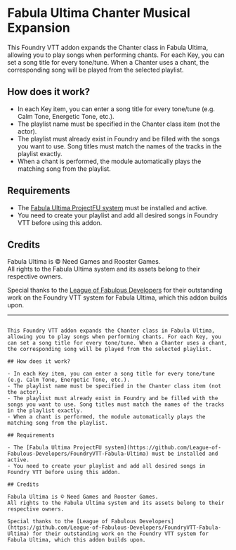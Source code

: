 # Fabula Ultima Chanter Musical Expansion

This Foundry VTT addon expands the Chanter class in Fabula Ultima, allowing you to play songs when performing chants. For each Key, you can set a song title for every tone/tune. When a Chanter uses a chant, the corresponding song will be played from the selected playlist.

## How does it work?

- In each Key item, you can enter a song title for every tone/tune (e.g. Calm Tone, Energetic Tone, etc.).
- The playlist name must be specified in the Chanter class item (not the actor).
- The playlist must already exist in Foundry and be filled with the songs you want to use. Song titles must match the names of the tracks in the playlist exactly.
- When a chant is performed, the module automatically plays the matching song from the playlist.

## Requirements

- The [Fabula Ultima ProjectFU system](https://github.com/League-of-Fabulous-Developers/FoundryVTT-Fabula-Ultima) must be installed and active.
- You need to create your playlist and add all desired songs in Foundry VTT before using this addon.

## Credits

Fabula Ultima is © Need Games and Rooster Games.  
All rights to the Fabula Ultima system and its assets belong to their respective owners.

Special thanks to the [League of Fabulous Developers](https://github.com/League-of-Fabulous-Developers/FoundryVTT-Fabula-Ultima) for their outstanding work on the Foundry VTT system for Fabula Ultima, which this addon builds upon.

---

```# Fabula Ultima Chanter Musical Expansion

This Foundry VTT addon expands the Chanter class in Fabula Ultima, allowing you to play songs when performing chants. For each Key, you can set a song title for every tone/tune. When a Chanter uses a chant, the corresponding song will be played from the selected playlist.

## How does it work?

- In each Key item, you can enter a song title for every tone/tune (e.g. Calm Tone, Energetic Tone, etc.).
- The playlist name must be specified in the Chanter class item (not the actor).
- The playlist must already exist in Foundry and be filled with the songs you want to use. Song titles must match the names of the tracks in the playlist exactly.
- When a chant is performed, the module automatically plays the matching song from the playlist.

## Requirements

- The [Fabula Ultima ProjectFU system](https://github.com/League-of-Fabulous-Developers/FoundryVTT-Fabula-Ultima) must be installed and active.
- You need to create your playlist and add all desired songs in Foundry VTT before using this addon.

## Credits

Fabula Ultima is © Need Games and Rooster Games.  
All rights to the Fabula Ultima system and its assets belong to their respective owners.

Special thanks to the [League of Fabulous Developers](https://github.com/League-of-Fabulous-Developers/FoundryVTT-Fabula-Ultima) for their outstanding work on the Foundry VTT system for Fabula Ultima, which this addon builds upon.
